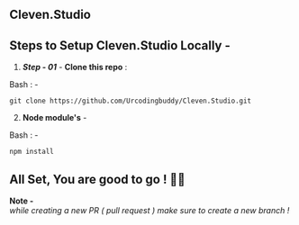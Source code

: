 ## Cleven.Studio


## Steps to Setup Cleven.Studio Locally - 

 1. ***Step - 01***  -    **Clone this repo** :
 

Bash  : - 

    git clone https://github.com/Urcodingbuddy/Cleven.Studio.git

 2.   **Node module's** - 
	
Bash  : - 

    npm install 
    


## All Set, You are good to go ! 🎉✨

**Note -**  
 *while creating a new PR ( pull request ) make sure to create a new branch !*
